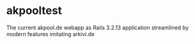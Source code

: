 akpooltest
==========

The current akpool.de webapp as Rails 3.2.13 application streamlined by modern features imitating arkivi.de
